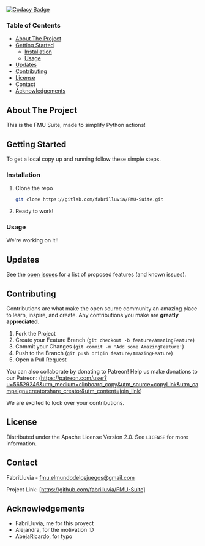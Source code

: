 [![Codacy Badge](https://app.codacy.com/project/badge/Grade/0272fff45ed941daa9fae423dbdcdd7e)](https://app.codacy.com/gh/FabriLluvia/FMU-Suite/dashboard?utm_source=gh&utm_medium=referral&utm_content=&utm_campaign=Badge_grade)

### Table of Contents
- [About The Project](#about-the-project)
- [Getting Started](#getting-started)
  - [Installation](#installation)
  - [Usage](#usage)
- [Updates](#updates)
- [Contributing](#contributing)
- [License](#license)
- [Contact](#contact)
- [Acknowledgements](#acknowledgements)


<!-- ABOUT THE PROJECT -->
## About The Project

This is the FMU Suite, made to simplify Python actions!

<!-- GETTING STARTED -->
## Getting Started

To get a local copy up and running follow these simple steps.

### Installation

1. Clone the repo
   ```sh
   git clone https://gitlab.com/fabrilluvia/FMU-Suite.git

   ```
2. Ready to work!


<!-- USAGE EXAMPLES -->
### Usage
We're working on it!!


<!-- Updates -->
## Updates

See the [open issues](https://gitlab.com/fabrilluvia/FMU-Suite/-/issues) for a list of proposed features (and known issues).



<!-- CONTRIBUTING -->
## Contributing

Contributions are what make the open source community an amazing place to learn, inspire, and create. Any contributions you make are **greatly appreciated**.

1. Fork the Project
2. Create your Feature Branch (`git checkout -b feature/AmazingFeature`)
3. Commit your Changes (`git commit -m 'Add some AmazingFeature'`)
4. Push to the Branch (`git push origin feature/AmazingFeature`)
5. Open a Pull Request

You can also collaborate by donating to Patreon! 
Help us make donations to our Patreon: (https://patreon.com/user?u=56529246&utm_medium=clipboard_copy&utm_source=copyLink&utm_campaign=creatorshare_creator&utm_content=join_link)



We are excited to look over your contributions.




<!-- LICENSE -->
## License

Distributed under the Apache License Version 2.0. See `LICENSE` for more information.



<!-- CONTACT -->
## Contact

FabriLluvia - fmu.elmundodelosjuegos@gmail.com

Project Link: [https://github.com/fabrilluvia/FMU-Suite]



<!-- ACKNOWLEDGEMENTS -->
## Acknowledgements

* FabriLluvia, me for this proyect
* Alejandra, for the motivation :D
* AbejaRicardo, for typo
